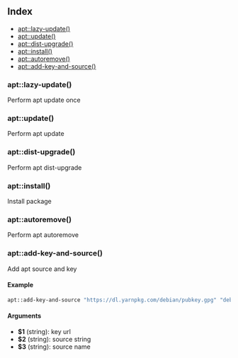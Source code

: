 ## Index

* [apt::lazy-update()](#aptlazy-update)
* [apt::update()](#aptupdate)
* [apt::dist-upgrade()](#aptdist-upgrade)
* [apt::install()](#aptinstall)
* [apt::autoremove()](#aptautoremove)
* [apt::add-key-and-source()](#aptadd-key-and-source)

### apt::lazy-update()

Perform apt update once

### apt::update()

Perform apt update

### apt::dist-upgrade()

Perform apt dist-upgrade

### apt::install()

Install package

### apt::autoremove()

Perform apt autoremove

### apt::add-key-and-source()

Add apt source and key

#### Example

```bash
apt::add-key-and-source "https://dl.yarnpkg.com/debian/pubkey.gpg" "deb https://dl.yarnpkg.com/debian/ stable main" "yarn"
```

#### Arguments

* **$1** (string): key url
* **$2** (string): source string
* **$3** (string): source name

